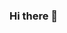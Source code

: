 ### Hi there 👋

<!--
**Webatron11/Webatron11** is a ✨ _special_ ✨ repository because its `README.md` (this file) appears on your GitHub profile.

Here are some ideas to get you started:

- 🔭 I’m currently working on Nothing
- 🌱 I’m currently learning Planning on learning Rust
- 👯 I’m looking to collaborate on Absolutely anything
- 🤔 I’m looking for help with Expanding my skillset
- 💬 Ask me about I'll do my best to help with anything
-->
